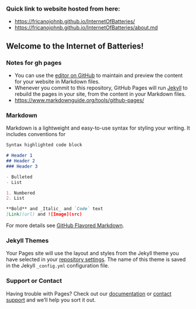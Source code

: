 ### Quick link to website hosted from here:
 - https://fricanojohnb.github.io/InternetOfBatteries/
 - https://fricanojohnb.github.io/InternetOfBatteries/about.md

## Welcome to the Internet of Batteries!

### Notes for gh pages
 - You can use the [editor on GitHub](https://github.com/fricanojohnb/IoB-test-site/edit/master/README.md) to maintain and preview the content for your website in Markdown files.
 - Whenever you commit to this repository, GitHub Pages will run [Jekyll](https://jekyllrb.com/) to rebuild the pages in your site, from the content in your Markdown files.
 - https://www.markdownguide.org/tools/github-pages/
 
### Markdown
Markdown is a lightweight and easy-to-use syntax for styling your writing. It includes conventions for

```markdown
Syntax highlighted code block

# Header 1
## Header 2
### Header 3

- Bulleted
- List

1. Numbered
2. List

**Bold** and _Italic_ and `Code` text
[Link](url) and ![Image](src)
```
For more details see [GitHub Flavored Markdown](https://guides.github.com/features/mastering-markdown/).

### Jekyll Themes
Your Pages site will use the layout and styles from the Jekyll theme you have selected in your [repository settings](https://github.com/fricanojohnb/IoB-test-site/settings). The name of this theme is saved in the Jekyll `_config.yml` configuration file.

### Support or Contact
Having trouble with Pages? Check out our [documentation](https://help.github.com/categories/github-pages-basics/) or [contact support](https://github.com/contact) and we’ll help you sort it out.
